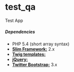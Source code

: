 # test_qa
Test App

##### Dependencies
* PHP 5.4 (short array syntax)
* [__Slim Framework:__](https://github.com/codeguy/Slim) 2.x
* [__Twig templates:__](https://github.com/fabpot/Twig) 
* [__jQuery:__](https://github.com/jquery/jquery)
* [__Twitter Bootstrap:__](https://github.com/twbs/bootstrap) 3.x

